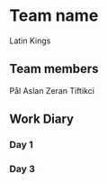 # Team name
Latin Kings

## Team members
Pål Aslan
Zeran Tiftikci

## Work Diary

### Day 1

### Day 3
